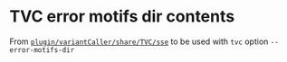 # TVC error motifs dir contents

From [`plugin/variantCaller/share/TVC/sse`](https://github.com/iontorrent/TS/tree/master/plugin/variantCaller/share/TVC/sse) to be used with `tvc` option `--error-motifs-dir`
